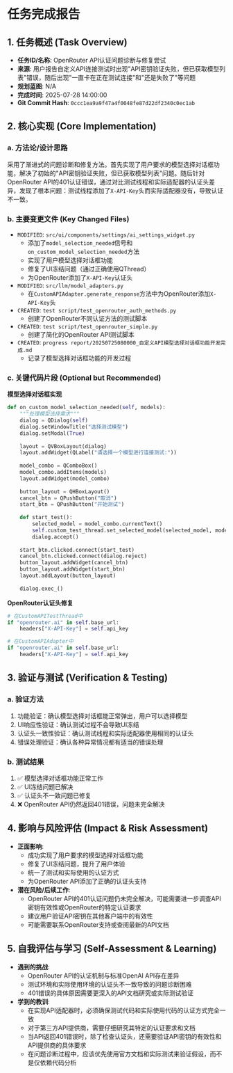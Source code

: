 # 任务完成报告

## 1. 任务概述 (Task Overview)

*   **任务ID/名称**: OpenRouter API认证问题诊断与修复尝试
*   **来源**: 用户报告自定义API连接测试时出现"API密钥验证失败，但已获取模型列表"错误，随后出现"一直卡在正在测试连接"和"还是失败了"等问题
*   **规划蓝图**: N/A
*   **完成时间**: 2025-07-28 14:00:00
*   **Git Commit Hash**: `0ccc1ea9a9f47a4f0048fe87d22df2340c0ec1ab`

## 2. 核心实现 (Core Implementation)

### a. 方法论/设计思路
采用了渐进式的问题诊断和修复方法。首先实现了用户要求的模型选择对话框功能，解决了初始的"API密钥验证失败，但已获取模型列表"问题。随后针对OpenRouter API的401认证错误，通过对比测试线程和实际适配器的认证头差异，发现了根本问题：测试线程添加了`X-API-Key`头而实际适配器没有，导致认证不一致。

### b. 主要变更文件 (Key Changed Files)
*   `MODIFIED`: `src/ui/components/settings/ai_settings_widget.py`
    - 添加了`model_selection_needed`信号和`on_custom_model_selection_needed`方法
    - 实现了用户模型选择对话框功能
    - 修复了UI冻结问题（通过正确使用QThread）
    - 为OpenRouter添加了`X-API-Key`认证头
*   `MODIFIED`: `src/llm/model_adapters.py`
    - 在`CustomAPIAdapter.generate_response`方法中为OpenRouter添加`X-API-Key`头
*   `CREATED`: `test script/test_openrouter_auth_methods.py`
    - 创建了OpenRouter不同认证方法的测试脚本
*   `CREATED`: `test script/test_openrouter_simple.py`
    - 创建了简化的OpenRouter API测试脚本
*   `CREATED`: `progress report/20250725080000_自定义API模型选择对话框功能开发完成.md`
    - 记录了模型选择对话框功能的开发过程

### c. 关键代码片段 (Optional but Recommended)

**模型选择对话框实现**
```python
def on_custom_model_selection_needed(self, models):
    """处理模型选择需求"""
    dialog = QDialog(self)
    dialog.setWindowTitle("选择测试模型")
    dialog.setModal(True)
    
    layout = QVBoxLayout(dialog)
    layout.addWidget(QLabel("请选择一个模型进行连接测试:"))
    
    model_combo = QComboBox()
    model_combo.addItems(models)
    layout.addWidget(model_combo)
    
    button_layout = QHBoxLayout()
    cancel_btn = QPushButton("取消")
    start_btn = QPushButton("开始测试")
    
    def start_test():
        selected_model = model_combo.currentText()
        self.custom_test_thread.set_selected_model(selected_model, models)
        dialog.accept()
    
    start_btn.clicked.connect(start_test)
    cancel_btn.clicked.connect(dialog.reject)
    button_layout.addWidget(cancel_btn)
    button_layout.addWidget(start_btn)
    layout.addLayout(button_layout)
    
    dialog.exec_()
```

**OpenRouter认证头修复**
```python
# 在CustomAPITestThread中
if "openrouter.ai" in self.base_url:
    headers["X-API-Key"] = self.api_key

# 在CustomAPIAdapter中
if "openrouter.ai" in self.base_url:
    headers["X-API-Key"] = self.api_key
```

## 3. 验证与测试 (Verification & Testing)

### a. 验证方法
1. 功能验证：确认模型选择对话框能正常弹出，用户可以选择模型
2. UI响应性验证：确认测试过程不会导致UI冻结
3. 认证头一致性验证：确认测试线程和实际适配器使用相同的认证头
4. 错误处理验证：确认各种异常情况都有适当的错误处理

### b. 测试结果
1. ✅ 模型选择对话框功能正常工作
2. ✅ UI冻结问题已解决
3. ✅ 认证头不一致问题已修复
4. ❌ OpenRouter API仍然返回401错误，问题未完全解决

## 4. 影响与风险评估 (Impact & Risk Assessment)

*   **正面影响**: 
    - 成功实现了用户要求的模型选择对话框功能
    - 修复了UI冻结问题，提升了用户体验
    - 统一了测试和实际使用的认证方式
    - 为OpenRouter API添加了正确的认证头支持
*   **潜在风险/后续工作**: 
    - OpenRouter API的401认证问题仍未完全解决，可能需要进一步调查API密钥有效性或OpenRouter的特定认证要求
    - 建议用户验证API密钥在其他客户端中的有效性
    - 可能需要联系OpenRouter支持或查阅最新的API文档

## 5. 自我评估与学习 (Self-Assessment & Learning)

*   **遇到的挑战**: 
    - OpenRouter API的认证机制与标准OpenAI API存在差异
    - 测试环境和实际使用环境的认证头不一致导致的问题诊断困难
    - 401错误的具体原因需要更深入的API文档研究或实际测试验证
*   **学到的教训**: 
    - 在实现API适配器时，必须确保测试代码和实际使用代码的认证方式完全一致
    - 对于第三方API提供商，需要仔细研究其特定的认证要求和文档
    - 当API返回401错误时，除了检查认证头，还需要验证API密钥的有效性和API提供商的具体要求
    - 在问题诊断过程中，应该优先使用官方文档和实际测试来验证假设，而不是仅依赖代码分析 